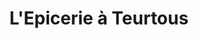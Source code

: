 ---
title: "L'Epicerie à Teurtous"
url: /celles-sur-belle/lepicerie-a-teurtous/
shop: Lebensmittel
---